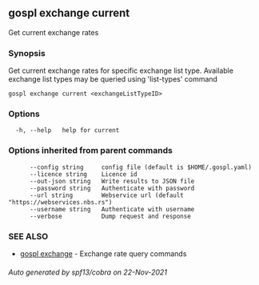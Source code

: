 ## gospl exchange current

Get current exchange rates

### Synopsis

Get current exchange rates for specific exchange list type.
Available exchange list types may be queried using 'list-types' command 


```
gospl exchange current <exchangeListTypeID>
```

### Options

```
  -h, --help   help for current
```

### Options inherited from parent commands

```
      --config string     config file (default is $HOME/.gospl.yaml)
      --licence string    Licence id
      --out-json string   Write results to JSON file
      --password string   Authenticate with password
      --url string        Webservice url (default "https://webservices.nbs.rs")
      --username string   Authenticate with username
      --verbose           Dump request and response
```

### SEE ALSO

* [gospl exchange](gospl_exchange.md)	 - Exchange rate query commands

###### Auto generated by spf13/cobra on 22-Nov-2021
